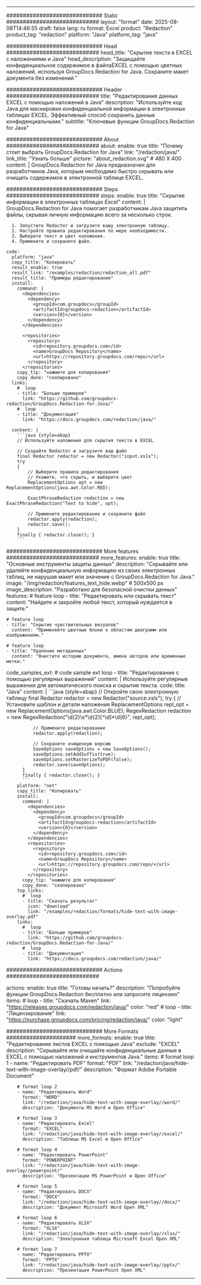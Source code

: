 
---
############################# Static ############################
layout: "format"
date:  2025-08-08T14:46:55
draft: false
lang: ru
format: Excel
product: "Redaction"
product_tag: "redaction"
platform: "Java"
platform_tag: "java"

############################# Head ############################
head_title: "Скрытие текста в EXCEL с наложениями и Java"
head_description: "Защищайте конфиденциальное содержимое в файлаEXCEL с помощью цветных наложений, используя GroupDocs.Redaction for Java. Сохраните макет документа без изменений."

############################# Header ############################
title: "Редактирование данных EXCEL с помощью наложений в Java" 
description: "Используйте код Java для маскировки конфиденциальной информации в электронных таблицах EXCEL. Эффективный способ сохранить данные конфиденциальными."
subtitle: "Ключевые функции GroupDocs.Redaction for Java" 

############################# About ############################
about:
    enable: true
    title: "Почему стоит выбрать GroupDocs.Redaction for Java"
    link: "/redaction/java/"
    link_title: "Узнать больше"
    picture: "about_redaction.svg" # 480 X 400
    content: |
       GroupDocs.Redaction for Java предназначен для разработчиков Java, которым необходимо быстро скрывать или очищать содержимое в электронной таблице EXCEL.

############################# Steps ############################
steps:
    enable: true
    title: "Скрытие информации в электронных таблицах Excel"
    content: |
      GroupDocs.Redaction for Java помогает разработчикам Java защитить файлы, скрывая личную информацию всего за несколько строк.
      
      1. Запустите Redactor и загрузите вашу электронную таблицу.
      2. Настройте правила редактирования по мере необходимости.
      3. Выберите текст и цвет наложения.
      4. Примените и сохраните файл.
   
    code:
      platform: "java"
      copy_title: "Копировать"
      result_enable: true
      result_link: "/examples/redaction/redaction_all.pdf"
      result_title: "Примеры редактирования"
      install:
        command: |
          <dependencies>
            <dependency>
              <groupId>com.groupdocs</groupId>
              <artifactId>groupdocs-redaction</artifactId>
              <version>{0}</version>
            </dependency>
          </dependencies>

          <repositories>
            <repository>
              <id>repository.groupdocs.com</id>
              <name>GroupDocs Repository</name>
              <url>https://repository.groupdocs.com/repo/</url>
            </repository>
          </repositories>
        copy_tip: "нажмите для копирования"
        copy_done: "скопировано"
      links:
        #  loop
        - title: "Больше примеров"
          link: "https://github.com/groupdocs-redaction/GroupDocs.Redaction-for-Java/"
        #  loop
        - title: "Документация"
          link: "https://docs.groupdocs.com/redaction/java/"
          
      content: |
        ```java {style=abap}
        // Используйте наложения для скрытия текста в EXCEL

        // Создайте Redactor и загрузите ваш файл
        final Redactor redactor = new Redactor("input.xslx");
        try
        {
            // Выберите правила редактирования
            // Укажите, что скрыть, и выберите цвет
            ReplacementOptions opt = new ReplacementOptions(java.awt.Color.RED);
            
            ExactPhraseRedaction redaction = new ExactPhraseRedaction("Text to hide", opt);

            // Примените редактирование и сохраните файл
            redactor.apply(redaction);
            redactor.save();
        }
        finally { redactor.close(); }
        ```            


############################# More features ############################
more_features:
  enable: true
  title: "Основные инструменты защиты данных"
  description: "Скрывайте или удаляйте конфиденциальную информацию из своих электронных таблиц, не нарушая макет или значение с GroupDocs.Redaction for Java."
  image: "/img/redaction/features_text_hide.webp" # 500x500 px
  image_description: "Разработано для безопасной очистки данных"
  features:
    # feature loop
    - title: "Редактировать или скрывать текст"
      content: "Найдите и закройте любой текст, который нуждается в защите."

    # feature loop
    - title: "Скрытие чувствительных визуалов"
      content: "Применяйте цветные блоки к областям диаграмм или изображениям."

    # feature loop
    - title: "Удаление метаданных"
      content: "Очистите историю документа, имена авторов или временные метки."
      
  code_samples_ext:
    # code sample ext loop
    - title: "Редактирование с помощью регулярных выражений"
      content: |
        Используйте регулярные выражения для автоматического поиска и скрытия текста.
      code:
        title: "Java"
        content: |
          ```java {style=abap}
          //  Откройте свою электронную таблицу
          final Redactor redactor = new Redactor("source.xslx");
          try
          {
              // Установите шаблон и детали наложения
              ReplacementOptions repl_opt = new ReplacementOptions(java.awt.Color.BLUE);
              RegexRedaction redaction = new RegexRedaction("\\d{2}\\s*\\d{2}[^\\d]*\\d{6}", repl_opt);
              
              // Примените редактирование
              redactor.apply(redaction);

              // Сохраните очищенную версию
              SaveOptions saveOptions = new SaveOptions();
              saveOptions.setAddSuffix(true);
              saveOptions.setRasterizeToPDF(false);
              redactor.save(saveOptions);
          }
          finally { redactor.close(); }
          ```
        platform: "net"
        copy_title: "Копировать"
        install:
          command: |
            <dependencies>
              <dependency>
                <groupId>com.groupdocs</groupId>
                <artifactId>groupdocs-redaction</artifactId>
                <version>{0}</version>
              </dependency>
            </dependencies>
            <repositories>
              <repository>
                <id>repository.groupdocs.com</id>
                <name>GroupDocs Repository</name>
                <url>https://repository.groupdocs.com/repo/</url>
              </repository>
            </repositories>
          copy_tip: "нажмите для копирования"
          copy_done: "скопировано"
        top_links:
          #  loop
          - title: "Скачать результат"
            icon: "download"
            link: "/examples/redaction/formats/hide-text-with-image-overlay.pdf"
        links:
          #  loop
          - title: "Больше примеров"
            link: "https://github.com/groupdocs-redaction/GroupDocs.Redaction-for-Java/"
          #  loop
          - title: "Документация"
            link: "https://docs.groupdocs.com/redaction/java/"


############################# Actions ############################

actions:
  enable: true
  title: "Готовы начать?"
  description: "Попробуйте функции GroupDocs.Redaction бесплатно или запросите лицензию"
  items:
    #  loop
    - title: "Скачать Maven"
      link: "https://releases.groupdocs.com/redaction/java/"
      color: "red"
        #  loop
    - title: "Лицензирование"
      link: "https://purchase.groupdocs.com/pricing/redaction/java/"
      color: "light"


############################# More Formats #####################
more_formats:
    enable: true
    title: "Редактирование листов EXCEL с помощью Java"
    exclude: "EXCEL"
    description: "Скрывайте или очищайте конфиденциальные данные в EXCEL с помощью наложений и инструментов Java."
    items: 
        # format loop 1
        - name: "Редактировать PDF"
          format: "PDF"
          link: "/redaction/java/hide-text-with-image-overlay//pdf/"
          description: "Формат Adobe Portable Document"

        # format loop 2
        - name: "Редактировать Word"
          format: "WORD"
          link: "/redaction/java/hide-text-with-image-overlay//word/"
          description: "Документы MS Word и Open Office"
          
        # format loop 3
        - name: "Редактировать Excel"
          format: "EXCEL"
          link: "/redaction/java/hide-text-with-image-overlay//excel/"
          description: "Таблицы MS Excel и Open Office"

        # format loop 4
        - name: "Редактировать PowerPoint"
          format: "POWERPOINT"
          link: "/redaction/java/hide-text-with-image-overlay//powerpoint/"
          description: "Презентации MS PowerPoint и Open Office"

        # format loop 5
        - name: "Редактировать DOCX"
          format: "DOCX"
          link: "/redaction/java/hide-text-with-image-overlay//docx/"
          description: "Документ Microsoft Word Open XML"
          
        # format loop 6
        - name: "Редактировать XLSX"
          format: "XLSX"
          link: "/redaction/java/hide-text-with-image-overlay//xlsx/"
          description: "Электронная таблица Microsoft Excel Open XML"
          
        # format loop 7
        - name: "Редактировать PPTX"
          format: "PPTX"
          link: "/redaction/java/hide-text-with-image-overlay//pptx/"
          description: "Презентация PowerPoint Open XML"


---